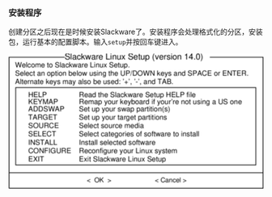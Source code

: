 ### 安装程序

创建分区之后现在是时候安装Slackware了。安装程序会处理格式化的分区，安装包，运行基本的配置脚本。输入`setup`并按回车键进入。

![](../../png/setup-program.png)

